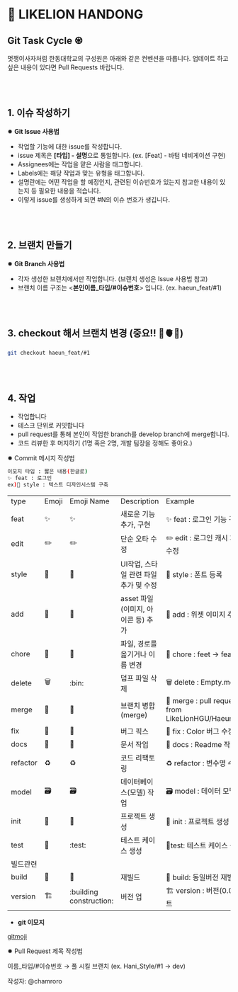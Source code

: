 #  🦁 LIKELION HANDONG 

## Git Task Cycle ♼
멋쟁이사자처럼 한동대학교의 구성원은 아래와 같은 컨벤션을 따릅니다. 업데이트 하고 싶은 내용이 있다면 Pull Requests 바랍니다. 

<br />
<br />

## 1. 이슈 작성하기

✹ **Git Issue 사용법**

- 작업할 기능에 대한 issue를 작성합니다.
- issue 제목은 **[타입] - 설명**으로 통일합니다. (ex. [Feat] - 바텀 네비게이션 구현)
- Assignees에는 작업을 맡은 사람을 태그합니다.
- Labels에는 해당 작업과 맞는 유형을 태그합니다.
- 설명란에는 어떤 작업을 할 예정인지, 관련된 이슈번호가 있는지 참고한 내용이 있는지 등 필요한 내용을 적습니다.
- 이렇게 issue를 생성하게 되면 #N의 이슈 번호가 생깁니다.
<br />
<br />

## 2. 브랜치 만들기

✹  **Git Branch 사용법**

- 각자 생성한 브랜치에서만 작업합니다. (브랜치 생성은 Issue 사용법 참고)
- 브랜치 이름 구조는 <**본인이름_타입/#이슈번호**> 입니다. (ex. haeun_feat/#1)
<br />
<br />

## 3. checkout 해서 브랜치 변경 (중요!! 🧠🫀🧨)

```bash
git checkout haeun_feat/#1
```
<br />
<br />

## 4. 작업

- 작업합니다
- 테스크 단위로 커밋합니다
- pull request를 통해 본인이 작업한 branch를 develop branch에 merge합니다.
- 코드 리뷰한 후 머지하기 (1명 혹은 2명, 개발 팀장을 정해도 좋아요.)

✹  Commit 메시지 작성법

```bash
이모지 타입 : 짧은 내용(한글로)
✨ feat : 로그인
ex)💄 style : 텍스트 디자인시스템 구축
```

|  |  |  |  |  |
| --- | --- | --- | --- | --- |
| type | Emoji | Emoji Name | Description | Example |
| feat | ✨ | :sparkles: | 새로운 기능 추가, 구현 | ✨ feat : 로그인 기능 구현 |
| edit | ✏️ | :pencil2: | 단순 오타 수정 | ✏️ edit : 로그인 캐시 처리 방식 수정 |
| style | 💄 | :lipstick: | UI작업, 스타일 관련 파일 추가 및 수정 | 💄 style : 폰트 등록 |
| add | 🍱 | :bento: | asset 파일(이미지, 아이콘 등) 추가 | 🍱 add : 위젯 이미지 추가 |
| chore | 🚚 | :truck: | 파일, 경로를 옮기거나 이름 변경 | 🚚 chore : feet -> feat 이름 변경 |
| delete | 🗑️ | :bin: | 덤프 파일 삭제 | 🗑️ delete : Empty.md 파일 삭제 |
| merge | 🔀 | :twisted_rightwards_arrows: | 브랜치 병합(merge) | 🔀 merge : pull request #3 from LikeLionHGU/Haeun_Style/#1 |
| fix | 🐛 | :bug: | 버그 픽스 | 🐛 fix : Color 버그 수정 |
| docs | 📝 | :memo: | 문서 작업 | 📝 docs : Readme 작성 |
| refactor | ♻️ | :recycle: | 코드 리팩토링 | ♻️ refactor : 변수명 수정 |
| model | 🗃️ | :card_file_box: | 데이터베이스(모델) 작업 | 🗃️ model : 데이터 모델 생성 |
| init | 🎉 | :tada: | 프로젝트 생성 | 🎉 init : 프로젝트 생성 |
| test | 🧪 | :test: | 테스트 케이스 생성 | 🧪test: 테스트 케이스 생성 |
| 빌드관련 |  |  |  |  |
| build | 🔨 | :hammer: | 재빌드 | 🔨 build: 동일버전 재빌드(x.xx) |
| version | 🏗️ | :building construction: | 버전 업 | 🏗️ version : 버전(0.06) 업데이트 |
- **git 이모지**

[gitmoji](https://gitmoji.dev/)

✹  Pull Request 제목 작성법

이름_타입/#이슈번호 → 풀 시킬 브랜치 (ex. Hani_Style/#1 -> dev)


작성자: @chamroro
